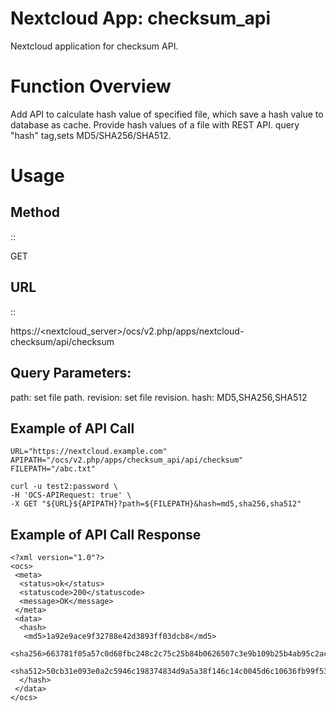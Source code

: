 # Nextcloud App: checksum_api
Nextcloud application for checksum API.

# Function Overview

Add API to calculate hash value of specified file,
which save a hash value to database as cache.
Provide hash values of a file with REST API.
query "hash" tag,sets MD5/SHA256/SHA512.

# Usage

## Method 

::

 GET 

## URL

::

 https://<nextcloud_server>/ocs/v2.php/apps/nextcloud-checksum/api/checksum

## Query Parameters:

path: set file path.
revision: set file revision.
hash: MD5,SHA256,SHA512

## Example of API Call

```
URL="https://nextcloud.example.com"
APIPATH="/ocs/v2.php/apps/checksum_api/api/checksum"
FILEPATH="/abc.txt"

curl -u test2:password \
-H 'OCS-APIRequest: true' \
-X GET "${URL}${APIPATH}?path=${FILEPATH}&hash=md5,sha256,sha512"
```

## Example of API Call Response

```
<?xml version="1.0"?>
<ocs>
 <meta>
  <status>ok</status>
  <statuscode>200</statuscode>
  <message>OK</message>
 </meta>
 <data>
  <hash>
   <md5>1a92e9ace9f32788e42d3893ff03dcb8</md5>
   <sha256>663781f05a57c0d68fbc248c2c75c25b84b0626507c3e9b109b25b4ab95c2ac8</sha256>
   <sha512>50cb31e093e0a2c5946c198374834d9a5a38f146c14c0045d6c10636fb99f53fcaa545b698e041eb2af4db3f309a45dc122706576c754b257d60386572432515</sha512>
  </hash>
 </data>
</ocs>
```
